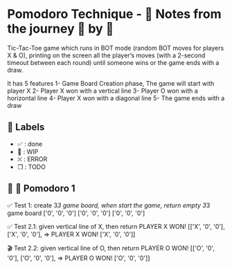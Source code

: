 # Pomodoro Technique - :notebook: Notes from the journey :tomato: by :tomato:

Tic-Tac-Toe game which runs in BOT mode (random BOT moves for players X & O), printing on the screen all the player’s moves (with a 2-second timeout between each round) until someone wins or the game ends with a draw.

It has 5 features
1- Game Board Creation phase, The game will start with player X
2- Player X won with a vertical line
3- Player O won with a horizontal line
4- Player X won with a diagonal line
5- The game ends with a draw

## :bookmark: Labels

- ✅ : done
- 🚧 : WIP
- ⛌ : ERROR
- ❒ : TODO

## :tomato: 🍎 Pomodoro 1

✅ Test 1: create 3*3 game board, when start the game, return empty 3*3 game board
['0', '0', '0']
['0', '0', '0']
['0', '0', '0']

✅ Test 2.1: given vertical line of X, then return PLAYER X WON!
[['X', '0', '0'],
 ['X', '0', '0'],    => PLAYER X WON! 
 ['X', '0', '0']]

🎬 Test 2.2: given vertical line of O, then return PLAYER O WON!
[['O', '0', '0'],
 ['O', '0', '0'],    => PLAYER O WON! 
 ['O', '0', '0']]
